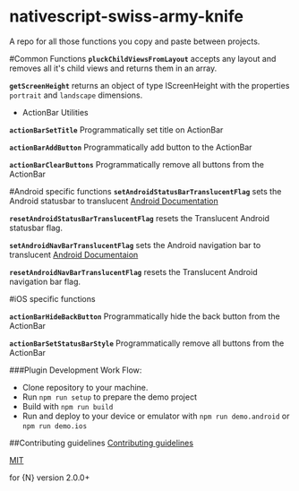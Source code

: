 # nativescript-swiss-army-knife

A repo for all those functions you copy and paste between projects.

#Common Functions
**`pluckChildViewsFromLayout`** accepts any layout and removes all it's child views and returns them in an array.

**`getScreenHeight`**  returns an object of type IScreenHeight with the properties `portrait` and `landscape` dimensions.

* ActionBar Utilities

**`actionBarSetTitle`** Programmatically set title on ActionBar

**`actionBarAddButton`** Programmatically add button to the ActionBar

**`actionBarClearButtons`** Programmatically remove all buttons from the ActionBar

#Android specific functions
**`setAndroidStatusBarTranslucentFlag`** sets the Android statusbar to translucent [Android Documentation](https://developer.android.com/reference/android/view/WindowManager.LayoutParams.html#FLAG_TRANSLUCENT_STATUS)

**`resetAndroidStatusBarTranslucentFlag`** resets the Translucent Android statusbar flag.

**`setAndroidNavBarTranslucentFlag`** sets the Android navigation bar to translucent [Android Documentaion](https://developer.android.com/reference/android/view/WindowManager.LayoutParams.html#FLAG_TRANSLUCENT_NAVIGATION)

**`resetAndroidNavBarTranslucentFlag`** resets the Translucent Android navigation bar flag.

#iOS specific functions

**`actionBarHideBackButton`** Programmatically hide the back button from the ActionBar

**`actionBarSetStatusBarStyle`** Programmatically remove all buttons from the ActionBar

###Plugin Development Work Flow:

* Clone repository to your machine.
* Run `npm run setup` to prepare the demo project
* Build with `npm run build`
* Run and deploy to your device or emulator with `npm run demo.android` or `npm run demo.ios`

##Contributing guidelines
[Contributing guidelines](https://github.com/TheOriginalJosh/nativescript-swiss-army-knife/blob/master/CONTRIBUTING.md)

[MIT](/LICENSE)

for {N} version 2.0.0+
